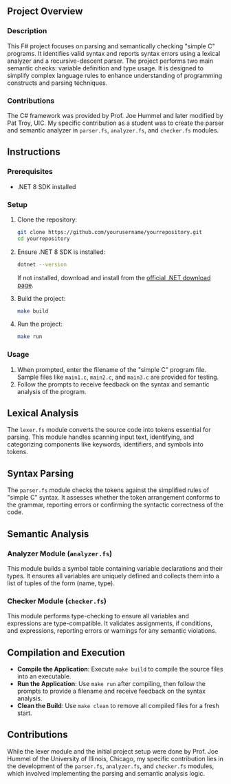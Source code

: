 ## Project Overview

### Description

This F# project focuses on parsing and semantically checking "simple C" programs. It identifies valid syntax and reports syntax errors using a lexical analyzer and a recursive-descent parser. The project performs two main semantic checks: variable definition and type usage. It is designed to simplify complex language rules to enhance understanding of programming constructs and parsing techniques.

### Contributions

The C# framework was provided by Prof. Joe Hummel and later modified by Pat Troy, UIC. My specific contribution as a student was to create the parser and semantic analyzer in `parser.fs`, `analyzer.fs`, and `checker.fs` modules.

## Instructions

### Prerequisites

- .NET 8 SDK installed

### Setup

1. Clone the repository:

    ```sh
    git clone https://github.com/yourusername/yourrepository.git
    cd yourrepository
    ```

2. Ensure .NET 8 SDK is installed:

    ```sh
    dotnet --version
    ```
    If not installed, download and install from the [official .NET download page](https://dotnet.microsoft.com/download).

3. Build the project:

    ```sh
    make build
    ```

4. Run the project:

    ```sh
    make run
    ```

### Usage

1. When prompted, enter the filename of the "simple C" program file. Sample files like `main1.c`, `main2.c`, and `main3.c` are provided for testing.
2. Follow the prompts to receive feedback on the syntax and semantic analysis of the program.

## Lexical Analysis

The `lexer.fs` module converts the source code into tokens essential for parsing. This module handles scanning input text, identifying, and categorizing components like keywords, identifiers, and symbols into tokens.

## Syntax Parsing

The `parser.fs` module checks the tokens against the simplified rules of "simple C" syntax. It assesses whether the token arrangement conforms to the grammar, reporting errors or confirming the syntactic correctness of the code.

## Semantic Analysis

### Analyzer Module (`analyzer.fs`)

This module builds a symbol table containing variable declarations and their types. It ensures all variables are uniquely defined and collects them into a list of tuples of the form (name, type).

### Checker Module (`checker.fs`)

This module performs type-checking to ensure all variables and expressions are type-compatible. It validates assignments, if conditions, and expressions, reporting errors or warnings for any semantic violations.

## Compilation and Execution

- **Compile the Application**: Execute `make build` to compile the source files into an executable.
- **Run the Application**: Use `make run` after compiling, then follow the prompts to provide a filename and receive feedback on the syntax analysis.
- **Clean the Build**: Use `make clean` to remove all compiled files for a fresh start.

## Contributions

While the lexer module and the initial project setup were done by Prof. Joe Hummel of the University of Illinois, Chicago, my specific contribution lies in the development of the `parser.fs`, `analyzer.fs`, and `checker.fs` modules, which involved implementing the parsing and semantic analysis logic.
